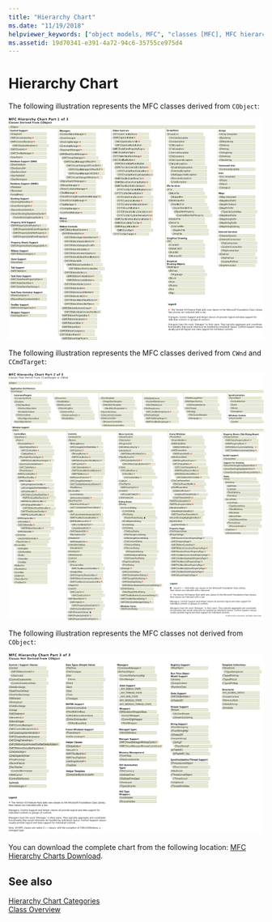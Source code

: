 ```yaml
---
title: "Hierarchy Chart"
ms.date: "11/19/2018"
helpviewer_keywords: ["object models, MFC", "classes [MFC], MFC hierarchy", "MFC, object model"]
ms.assetid: 19d70341-e391-4a72-94c6-35755ce975d4
---
```

# Hierarchy Chart

The following illustration represents the MFC classes derived from `CObject`:

![Classes Derived From CObject](../mfc/media/mfc_hierarchy_chart1of3.png  "Classes Derived From CObject")

The following illustration represents the MFC classes derived from `CWnd` and `CCmdTarget`:

![Classes Derived From CCmdTarget or CWnd](../mfc/media/mfc_hierarchy_chart2of3.png "Classes Derived From CCmdTarget or CWnd")

The following illustration represents the MFC classes not derived from `CObject`:

![Classes Not Derived From CObject](../mfc/media/mfc_hierarchy_chart3of3.png "Classes Not Derived From CObject")

You can download the complete chart from the following location: [MFC Hierarchy Charts Download](https://aka.ms/hxgg8e).

## See also

[Hierarchy Chart Categories](../mfc/hierarchy-chart-categories.md)<br/>
[Class Overview](../mfc/class-library-overview.md)
